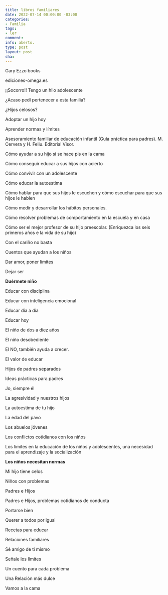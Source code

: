 ```yaml
---
title: libros familiares
date: 2022-07-14 00:00:00 -03:00
categories:
- Familia
tags:
- ler
comment: 
info: aberto.
type: post
layout: post
sha: 
---
```


Gary Ezzo books

ediciones-omega.es

¡¡Socorro!! Tengo un hilo adolescente

¿Acaso pedí pertenecer a esta familia?

¿Hijos celosos?

Adoptar un hijo hoy

Aprender normas y límites

Asesoramiento familiar de educación infantil (Guía práctica para padres). M. Cervera y H. Feliu. Editorial Visor.

Cómo ayudar a su hijo si se hace pis en la cama

Cómo conseguir educar a sus hijos con acierto

Cómo convivir con un adolescente

Cómo educar la autoestima

Cómo hablar para que sus hijos le escuchen y cómo escuchar para que sus hijos le hablen

Cómo medir y desarrollar los hábitos personales.

Cómo resolver problemas de comportamiento en la escuela y en casa

Cómo ser el mejor profesor de su hijo preescolar. (Enriquezca los seis primeros años e la vida de su hijo)

Con el cariño no basta

Cuentos que ayudan a los niños

Dar amor, poner límites

Dejar ser

**Duérmete niño**

Educar con disciplina

Educar con inteligencia emocional

Educar día a día

Educar hoy

El niño de dos a diez años

El niño desobediente

El NO, también ayuda a crecer.

El valor de educar

Hijos de padres separados

Ideas prácticas para padres

Jo, siempre él

La agresividad y nuestros hijos

La autoestima de tu hijo

La edad del pavo

Los abuelos jóvenes

Los conflictos cotidianos con los niños

Los límites en la educación de los niños y adolescentes, una necesidad para el aprendizaje y la socialización

**Los niños necesitan normas**

Mi hijo tiene celos

Niños con problemas

Padres e Hijos

Padres e Hijos, problemas cotidianos de conducta

Portarse bien

Querer a todos por igual

Recetas para educar

Relaciones familiares

Sé amigo de ti mismo

Señale los límites

Un cuento para cada problema

Una Relación más dulce

Vamos a la cama
